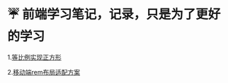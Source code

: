 # ☔️ 前端学习笔记，记录，只是为了更好的学习

1.[等比例实现正方形](https://github.com/fuhangyl/CSSNote/issues/1)

2.[移动端rem布局适配方案](https://github.com/fuhangyl/CSSNote/issues/2)
